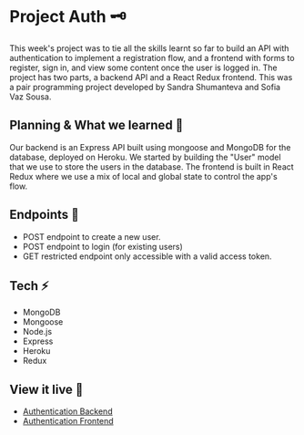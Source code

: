 # Project Auth 🗝

This week's project was to tie all the skills learnt so far to build an API with authentication to implement a registration flow, and a frontend with forms to register, sign in, and view some content once the user is logged in. The project has two parts, a backend API and a React Redux frontend. This was a pair programming project developed by Sandra Shumanteva and Sofia Vaz Sousa.

## Planning & What we learned 🧩

Our backend is an Express API built using mongoose and MongoDB for the database, deployed on Heroku. We started by building the "User" model that we use to store the users in the database. 
The frontend is built in React Redux where we use a mix of local and global state to control the app's flow. 

## Endpoints 💫
- POST endpoint to create a new user.
- POST endpoint to login (for existing users)
- GET restricted endpoint only accessible with a valid access token.

## Tech ⚡️
- MongoDB
- Mongoose
- Node.js
- Express
- Heroku 
- Redux

## View it live 🔴
- [Authentication Backend](https://authentication-sandra-sofia.herokuapp.com/)
- [Authentication Frontend](https://auth-sandra-sofia.netlify.app/)
